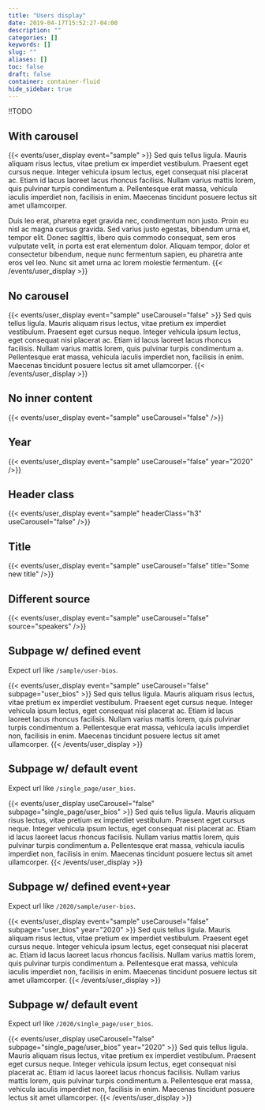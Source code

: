 ```yaml
---
title: "Users display"
date: 2019-04-17T15:52:27-04:00
description: ""
categories: []
keywords: []
slug: ""
aliases: []
toc: false
draft: false
container: container-fluid
hide_sidebar: true
---
```


!!TODO

## With carousel

{{< events/user_display event="sample" >}}
Sed quis tellus ligula. Mauris aliquam risus lectus, vitae pretium ex imperdiet vestibulum. Praesent eget cursus neque. Integer vehicula ipsum lectus, eget consequat nisi placerat ac. Etiam id lacus laoreet lacus rhoncus facilisis. Nullam varius mattis lorem, quis pulvinar turpis condimentum a. Pellentesque erat massa, vehicula iaculis imperdiet non, facilisis in enim. Maecenas tincidunt posuere lectus sit amet ullamcorper.

Duis leo erat, pharetra eget gravida nec, condimentum non justo. Proin eu nisl ac magna cursus gravida. Sed varius justo egestas, bibendum urna et, tempor elit. Donec sagittis, libero quis commodo consequat, sem eros vulputate velit, in porta est erat elementum dolor. Aliquam tempor, dolor et consectetur bibendum, neque nunc fermentum sapien, eu pharetra ante eros vel leo. Nunc sit amet urna ac lorem molestie fermentum. 
{{< /events/user_display >}}

## No carousel

{{< events/user_display event="sample" useCarousel="false" >}}
Sed quis tellus ligula. Mauris aliquam risus lectus, vitae pretium ex imperdiet vestibulum. Praesent eget cursus neque. Integer vehicula ipsum lectus, eget consequat nisi placerat ac. Etiam id lacus laoreet lacus rhoncus facilisis. Nullam varius mattis lorem, quis pulvinar turpis condimentum a. Pellentesque erat massa, vehicula iaculis imperdiet non, facilisis in enim. Maecenas tincidunt posuere lectus sit amet ullamcorper.
{{< /events/user_display >}}

## No inner content
{{< events/user_display event="sample" useCarousel="false" />}}

## Year
{{< events/user_display event="sample" useCarousel="false" year="2020" />}}

## Header class
{{< events/user_display event="sample" headerClass="h3" useCarousel="false" />}}

## Title
{{< events/user_display event="sample" useCarousel="false" title="Some new title" />}}

## Different source
{{< events/user_display event="sample" useCarousel="false" source="speakers" />}}

## Subpage w/ defined event

Expect url like `/sample/user-bios`.  

{{< events/user_display event="sample" useCarousel="false" subpage="user_bios" >}}
Sed quis tellus ligula. Mauris aliquam risus lectus, vitae pretium ex imperdiet vestibulum. Praesent eget cursus neque. Integer vehicula ipsum lectus, eget consequat nisi placerat ac. Etiam id lacus laoreet lacus rhoncus facilisis. Nullam varius mattis lorem, quis pulvinar turpis condimentum a. Pellentesque erat massa, vehicula iaculis imperdiet non, facilisis in enim. Maecenas tincidunt posuere lectus sit amet ullamcorper.
{{< /events/user_display >}}

## Subpage w/ default event

Expect url like `/single_page/user_bios`.  

{{< events/user_display useCarousel="false" subpage="single_page/user_bios" >}}
Sed quis tellus ligula. Mauris aliquam risus lectus, vitae pretium ex imperdiet vestibulum. Praesent eget cursus neque. Integer vehicula ipsum lectus, eget consequat nisi placerat ac. Etiam id lacus laoreet lacus rhoncus facilisis. Nullam varius mattis lorem, quis pulvinar turpis condimentum a. Pellentesque erat massa, vehicula iaculis imperdiet non, facilisis in enim. Maecenas tincidunt posuere lectus sit amet ullamcorper.
{{< /events/user_display >}}

## Subpage w/ defined event+year

Expect url like `/2020/sample/user-bios`.  

{{< events/user_display event="sample" useCarousel="false" subpage="user_bios" year="2020" >}}
Sed quis tellus ligula. Mauris aliquam risus lectus, vitae pretium ex imperdiet vestibulum. Praesent eget cursus neque. Integer vehicula ipsum lectus, eget consequat nisi placerat ac. Etiam id lacus laoreet lacus rhoncus facilisis. Nullam varius mattis lorem, quis pulvinar turpis condimentum a. Pellentesque erat massa, vehicula iaculis imperdiet non, facilisis in enim. Maecenas tincidunt posuere lectus sit amet ullamcorper.
{{< /events/user_display >}}

## Subpage w/ default event

Expect url like `/2020/single_page/user_bios`.  

{{< events/user_display useCarousel="false" subpage="single_page/user_bios" year="2020" >}}
Sed quis tellus ligula. Mauris aliquam risus lectus, vitae pretium ex imperdiet vestibulum. Praesent eget cursus neque. Integer vehicula ipsum lectus, eget consequat nisi placerat ac. Etiam id lacus laoreet lacus rhoncus facilisis. Nullam varius mattis lorem, quis pulvinar turpis condimentum a. Pellentesque erat massa, vehicula iaculis imperdiet non, facilisis in enim. Maecenas tincidunt posuere lectus sit amet ullamcorper.
{{< /events/user_display >}}